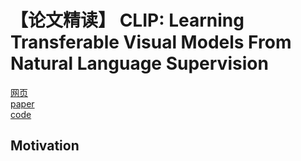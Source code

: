 # 【论文精读】 CLIP: Learning Transferable Visual Models From Natural Language Supervision
[网页](https://openai.com/blog/clip/)  
[paper](https://arxiv.org/abs/2103.00020)  
[code](https://github.com/openai/CLIP)  

## Motivation

